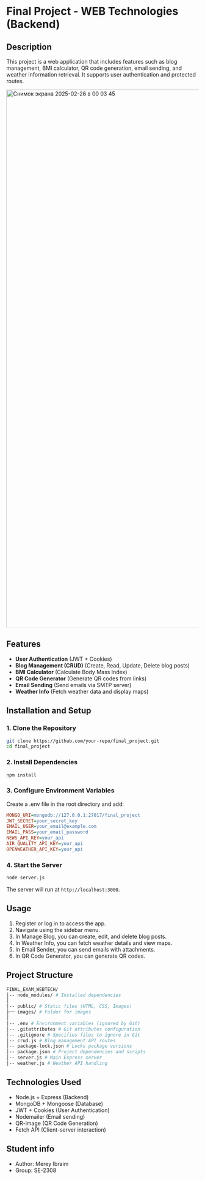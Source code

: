 # Final Project - WEB Technologies (Backend)

## Description
This project is a web application that includes features such as blog management, BMI calculator, QR code generation, email sending, and weather information retrieval. It supports user authentication and protected routes.

<img width="1407" alt="Снимок экрана 2025-02-26 в 00 03 45" src="https://github.com/user-attachments/assets/61b2e943-e870-4191-ba03-a7a9daf71208" />

## Features
- **User Authentication** (JWT + Cookies)
- **Blog Management (CRUD)** (Create, Read, Update, Delete blog posts)
- **BMI Calculator** (Calculate Body Mass Index)
- **QR Code Generator** (Generate QR codes from links)
- **Email Sending** (Send emails via SMTP server)
- **Weather Info** (Fetch weather data and display maps)

## Installation and Setup

### 1. Clone the Repository
```sh
git clone https://github.com/your-repo/final_project.git
cd final_project
```

### 2. Install Dependencies
```sh
npm install
```

### 3. Configure Environment Variables
Create a .env file in the root directory and add:
```ini
MONGO_URI=mongodb://127.0.0.1:27017/final_project
JWT_SECRET=your_secret_key
EMAIL_USER=your_email@example.com
EMAIL_PASS=your_email_password
NEWS_API_KEY=your_api
AIR_QUALITY_API_KEY=your_api
OPENWEATHER_API_KEY=your_api
```

### 4. Start the Server
```sh
node server.js
```
The server will run at `http://localhost:3000`.

## Usage

1. Register or log in to access the app.
2. Navigate using the sidebar menu.
3. In Manage Blog, you can create, edit, and delete blog posts.
4. In Weather Info, you can fetch weather details and view maps.
5. In Email Sender, you can send emails with attachments.
6. In QR Code Generator, you can generate QR codes.

## Project Structure
```bash
FINAL_EXAM_WEBTECH/
│-- node_modules/ # Installed dependencies
│
│-- public/ # Static files (HTML, CSS, Images)
├── images/ # Folder for images
│
│-- .env # Environment variables (ignored by Git)
│-- .gitattributes # Git attributes configuration
│-- .gitignore # Specifies files to ignore in Git
│-- crud.js # Blog management API routes
│-- package-lock.json # Locks package versions
│-- package.json # Project dependencies and scripts
│-- server.js # Main Express server
│-- weather.js # Weather API handling
```

## Technologies Used

- Node.js + Express (Backend)
- MongoDB + Mongoose (Database)
- JWT + Cookies (User Authentication)
- Nodemailer (Email sending)
- QR-image (QR Code Generation)
- Fetch API (Client-server interaction)

## Student info

* Author: Merey Ibraim
* Group: SE-2308
